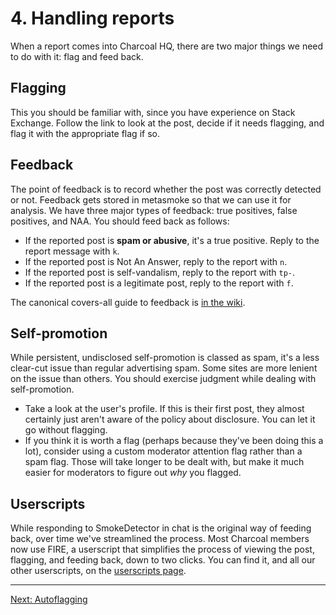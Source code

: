 ---
---

# 4. Handling reports
When a report comes into Charcoal HQ, there are two major things we need to do with it: flag
and feed back.

## Flagging
This you should be familiar with, since you have experience on Stack Exchange. Follow the link to look 
at the post, decide if it needs flagging, and flag it with the appropriate flag if so.

## Feedback
The point of feedback is to record whether the post was correctly detected or not. Feedback
gets stored in metasmoke so that we can use it for analysis. We have three major types of
feedback: true positives, false positives, and NAA. You should feed back as follows:

 - If the reported post is **spam or abusive**, it's a true positive. Reply to the report
   message with `k`.
 - If the reported post is Not An Answer, reply to the report with `n`.
 - If the reported post is self-vandalism, reply to the report with `tp-`.
 - If the reported post is a legitimate post, reply to the report with `f`.

The canonical covers-all guide to feedback is [in the wiki][wiki].

## Self-promotion
While persistent, undisclosed self-promotion is classed as spam, it's a less clear-cut issue
than regular advertising spam. Some sites are more lenient on the issue than others. You
should exercise judgment while dealing with self-promotion.

 - Take a look at the user's profile. If this is their first post, they almost certainly
   just aren't aware of the policy about disclosure. You can let it go without flagging.
 - If you think it is worth a flag (perhaps because they've been doing this a lot),
   consider using a custom moderator attention flag rather than a spam flag. Those will
   take longer to be dealt with, but make it much easier for moderators to figure out _why_
   you flagged.

## Userscripts
While responding to SmokeDetector in chat is the original way of feeding back, over time
we've streamlined the process. Most Charcoal members now use FIRE, a userscript that
simplifies the process of viewing the post, flagging, and feeding back, down to two clicks.
You can find it, and all our other userscripts, on the [userscripts page][us].

-----

[Next: Autoflagging][5]


[wiki]: https://charcoal-se.org/smokey/Feedback-Guidance
[us]: /scripts
[5]: /training/autoflagging
